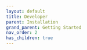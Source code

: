 ```yaml
---
layout: default
title: Developer
parent: Installation
grand_parent: Getting Started
nav_order: 2
has_children: true
---
```

